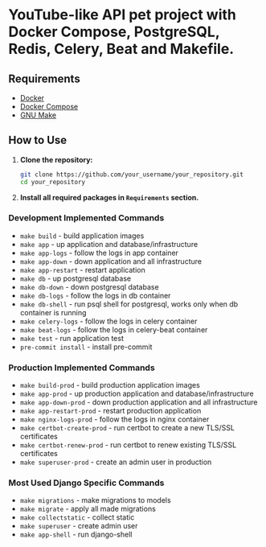 # YouTube-like API pet project with Docker Compose, PostgreSQL, Redis, Celery, Beat and Makefile.

## Requirements

- [Docker](https://www.docker.com/get-started)
- [Docker Compose](https://docs.docker.com/compose/install/)
- [GNU Make](https://www.gnu.org/software/make/)

## How to Use

1. **Clone the repository:**

   ```bash
   git clone https://github.com/your_username/your_repository.git
   cd your_repository

2. **Install all required packages in `Requirements` section.**


### Development Implemented Commands

* `make build` - build application images
* `make app` - up application and database/infrastructure
* `make app-logs` - follow the logs in app container
* `make app-down` - down application and all infrastructure
* `make app-restart` - restart application
* `make db` - up postgresql database
* `make db-down` - down postgresql database
* `make db-logs` - follow the logs in db container
* `make db-shell` - run psql shell for postgresql, works only when db container is running
* `make celery-logs` - follow the logs in celery container
* `make beat-logs` - follow the logs in celery-beat container
* `make test` - run application test
* `pre-commit install` - install pre-commit


### Production Implemented Commands

* `make build-prod` - build production application images
* `make app-prod` - up production application and database/infrastructure
* `make app-down-prod` - down production application and all infrastructure
* `make app-restart-prod` - restart production application
* `make nginx-logs-prod` - follow the logs in nginx container
* `make certbot-create-prod` - run certbot to create a new TLS/SSL certificates
* `make certbot-renew-prod` - run certbot to renew existing TLS/SSL certificates
* `make superuser-prod` - create an admin user in production


### Most Used Django Specific Commands

* `make migrations` - make migrations to models
* `make migrate` - apply all made migrations
* `make collectstatic` - collect static
* `make superuser` - create admin user
* `make app-shell` - run django-shell